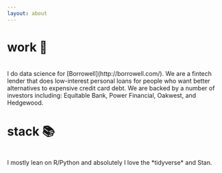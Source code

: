 ```yaml
---
layout: about
---
```


# work 💸
<br />
I do data science for [Borrowell](http://borrowell.com/). We are a fintech lender that does low-interest personal loans for people who want better alternatives to expensive credit card debt. We are backed by a number of investors including: Equitable Bank, Power Financial, Oakwest, and Hedgewood.

# stack 📚
<br />
I mostly lean on R/Python and absolutely I love the *tidyverse* and Stan.
